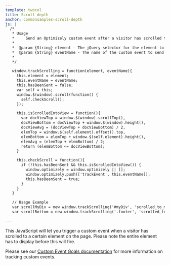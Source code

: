 ```yaml
---
template: twocol
title: Scroll depth
anchor: commonsamples-scroll-depth
js: |
  /*
   * Usage
   *     Send an Optimizely custom event after a visitor has scrolled to a certain element on the page.  Note that the entire element must be displayed for this to function properly.
   *
   *  @param {String} element - The jQuery selector for the element to trigger the call.
   *  @param {String} eventName - The name of the custom event to send to Optimizely.
   *
   */

   window.trackScrolling = function(element, eventName){
     this.element = element;
     this.eventName = eventName;
     this.hasBeenSent = false;
     var self = this;
     window.$(window).scroll(function() {
       self.checkScroll();
     });

     this.isScrolledIntoView = function(){
       var docViewTop = window.$(window).scrollTop(),
       docViewBottom = docViewTop + window.$(window).height(),
       docViewAvg = (docViewTop + docViewBottom) / 2,
       elemTop = window.$(self.element).offset().top,
       elemBottom = elemTop + window.$(self.element).height(),
       elemAvg = (elemTop + elemBottom) / 2;
       return (elemBottom <= docViewBottom);
     }

     this.checkScroll = function(){
       if (!this.hasBeenSent && this.isScrolledIntoView()) {
         window.optimizely = window.optimizely || [];
         window.optimizely.push(['trackEvent', this.eventName]);
         this.hasBeenSent = true;
       }
     }
   }

   // Usage Example
   var scrollMyDiv = new window.trackScrolling('#myDiv', 'scrolled_to_mydiv');
   var scrollBottom = new window.trackScrolling('.footer', 'scrolled_to_bottom');

---
```


This JavaScript will let you trigger a custom event when a visitor has scrolled to a certain element on the page.  Please note the entire element has to display before this will fire.  

Please see our [Custom Event Goals documentation](https://help.optimizely.com/hc/en-us/articles/200039925) for more information on tracking custom events.
